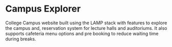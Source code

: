 # Campus Explorer

College Campus website built using the LAMP stack with features to explore the campus and, reservation system for lecture halls and auditoriums. It also supports cafeteria menu options and pre booking to reduce waiting time during breaks.
